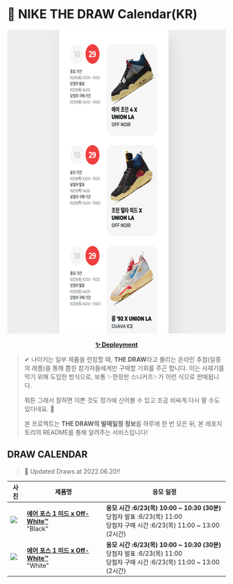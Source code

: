 # 👟 NIKE THE DRAW Calendar(KR)

<div align="center">
  <a href="https://junhoyeo.github.io/NIKE-THE-DRAW-Calendar/">
    <img src="./docs/images/preview.png" alt="Preview image of deployed application" height="700px" width="700px" />
  </a>
</div>

<p align="center">
  <a href="https://junhoyeo.github.io/NIKE-THE-DRAW-Calendar/">
    <strong>✨ Deployment</strong>
  </a>
</p>

> ✔ 나이키는 일부 제품을 런칭할 때, **THE DRAW**라고 불리는 온라인 추첨(일종의 래플)을 통해 뽑힌 참가자들에게만 구매할 기회를 주곤 합니다. 이는 사재기를 막기 위해 도입한 방식으로, 보통 ✨한정판 스니커즈✨가 이런 식으로 판매됩니다.
>
> 뭐튼 그래서 잘하면 이쁜 것도 정가에 신어볼 수 있고 조금 비싸게 다시 팔 수도 있다네요. 🤭
>
> 본 프로젝트는 **THE DRAW의 발매일정 정보**를 하루에 한 번 모은 뒤, 본 레포지토리의 README를 통해 알려주는 서비스입니다!

## DRAW CALENDAR

<!-- DRAW CALENDAR: START -->

> 👟 Updated Draws at 2022.06.20‼️

| 사진 | 제품명 | 응모 일정 |
| --- | ---- | ------- |
| <img src="https://static-breeze.nike.co.kr/kr/ko_kr/cmsstatic/product/726a5dc3-6f0d-4750-836b-0985200559ac_primary.jpg?snkrBrowse" width="256" /> | <a href="https://www.nike.com/kr/launch/t/men/fw/nike-sportswear/DO6290-001/eoD517/air-force-1-mid-sp"><strong>에어 포스 1 미드 x Off-White™️</strong><br /></a> "Black" | <strong>응모 시간 :6/23(목) 10:00 ~ 10:30 (30분)</strong><br />당첨자 발표 :6/23(목) 11:00<br />당첨자 구매 시간 :6/23(목) 11:00 ~ 13:00 (2시간) |
| <img src="https://static-breeze.nike.co.kr/kr/ko_kr/cmsstatic/product/b71c38cf-574b-4bd5-ac0b-c2c4f461112b_primary.jpg?snkrBrowse" width="256" /> | <a href="https://www.nike.com/kr/launch/t/men/fw/nike-sportswear/DO6290-100/6hQ4YtB7I9w/air-force-1-mid-sp"><strong>에어 포스 1 미드 x Off-White™️</strong><br /></a> "White" | <strong>응모 시간 :6/23(목) 10:00 ~ 10:30 (30분)</strong><br />당첨자 발표 :6/23(목) 11:00<br />당첨자 구매 시간 :6/23(목) 11:00 ~ 13:00 (2시간) |

<!-- DRAW CALENDAR: END -->
